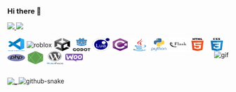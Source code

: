 ### Hi there 👋
<a target="_blank" href="https://github.com/anuraghazra/github-readme-stats">
  <img height="180em" src="https://github-readme-stats.vercel.app/api?username=RenanMsV&show_icons=true&include_all_commits=true&count_private=true&theme=tokyonight"/>
  <img height="180em" src="https://github-readme-stats.vercel.app/api/top-langs/?username=RenanMsV&layout=compact&langs_count=7&theme=tokyonight"/>
</a>
<div style="display: inline_block"></br>
  <img align="center" alt="vscode" height="30" width="40" src="https://raw.githubusercontent.com/devicons/devicon/master/icons/vscode/vscode-original-wordmark.svg">
  <img align="center" alt="roblox" height="25" width="25" src="https://upload.wikimedia.org/wikipedia/commons/thumb/6/6c/Roblox_Logo.svg/400px-Roblox_Logo.svg.png">
  <img align="center" alt="unity" height="30" width="40" src="https://raw.githubusercontent.com/devicons/devicon/master/icons/unity/unity-original.svg">
  <img align="center" alt="godot" height="30" width="40" src="https://raw.githubusercontent.com/devicons/devicon/master/icons/godot/godot-original-wordmark.svg">
  <img align="center" alt="lua" height="30" width="40" src="https://raw.githubusercontent.com/devicons/devicon/master/icons/lua/lua-original.svg">
  <img align="center" alt="Csharp" height="30" width="40" src="https://raw.githubusercontent.com/devicons/devicon/master/icons/csharp/csharp-original.svg">
  <img align="center" alt="Java" height="30" width="40" src="https://raw.githubusercontent.com/devicons/devicon/master/icons/java/java-original.svg">
  <img align="center" alt="Python" height="30" width="40" src="https://raw.githubusercontent.com/devicons/devicon/master/icons/python/python-original-wordmark.svg">
  <img align="center" alt="flask" height="30" width="40" src="https://raw.githubusercontent.com/devicons/devicon/master/icons/flask/flask-original-wordmark.svg">
  <img align="center" alt="HTML" height="30" width="40" src="https://raw.githubusercontent.com/devicons/devicon/master/icons/html5/html5-original-wordmark.svg">
  <img align="center" alt="CSS" height="30" width="40" src="https://raw.githubusercontent.com/devicons/devicon/master/icons/css3/css3-original-wordmark.svg">
  <img align="center" alt="php" height="30" width="40" src="https://raw.githubusercontent.com/devicons/devicon/master/icons/php/php-original.svg">
  <img align="center" alt="nodejs" height="30" width="40" src="https://raw.githubusercontent.com/devicons/devicon/master/icons/nodejs/nodejs-plain.svg">
  <img align="center" alt="wordpress" height="30" width="40" src="https://raw.githubusercontent.com/devicons/devicon/master/icons/wordpress/wordpress-original.svg">
  <img align="center" alt="woocommerce" height="30" width="40" src="https://raw.githubusercontent.com/devicons/devicon/master/icons/woocommerce/woocommerce-original.svg">
  <img align="right" alt="gif" src="https://i.imgur.com/zNSWQMa.gif">
</div>
  
  ##
 
<a target="_blank" href="https://github.com/ryo-ma/github-profile-trophy">
  <img align="center" alt="_" height="90" src="https://github-profile-trophy.vercel.app/?username=RenanMsV&column=9&theme=radical">
</a>

<picture>
  <source media="(prefers-color-scheme: dark)" srcset="https://github.com/RenanMsV/RenanMsV/blob/output/github-contribution-grid-snake-dark.svg" />
  <source media="(prefers-color-scheme: light)" srcset="https://github.com/RenanMsV/RenanMsV/blob/output/github-contribution-grid-snake.svg" />
  <img alt="github-snake" src="https://github.com/RenanMsV/RenanMsV/blob/output/github-contribution-grid-snake.svg" />
</picture>
